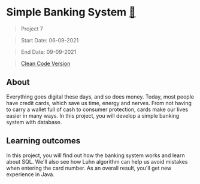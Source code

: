 # Simple Banking System [:rocket:](https://hyperskill.org/projects/93)

> Project 7

> Start Date: 06-09-2021

> End Date: 09-09-2021

> [Clean Code Version](https://github.com/Sanju525/BankingSystem)

## About

Everything goes digital these days, and so does money. Today, most people have credit cards, which save us time, energy and nerves. From not having to carry a wallet full of cash to consumer protection, cards make our lives easier in many ways. In this project, you will develop a simple banking system with database.


## Learning outcomes

In this project, you will find out how the banking system works and learn about SQL. We'll also see how Luhn algorithm can help us avoid mistakes when entering the card number. As an overall result, you'll get new experience in Java.
